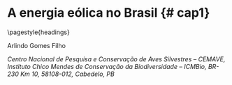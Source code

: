 
# A energia eólica no Brasil {# cap1}

\pagestyle{headings}


Arlindo Gomes Filho

*Centro Nacional de Pesquisa e Conservação de Aves Silvestres – CEMAVE, Instituto Chico Mendes de Conservação da Biodiversidade – ICMBio, BR-230 Km 10, 58108-012, Cabedelo, PB*


